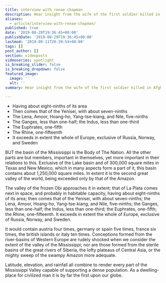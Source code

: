 ```yaml
---
title: interview with renae chapman
description: Hear insight from the wife of the first soldier killed in afghanistan.
aliases:
  - article/interview-with-renae-chapman/
published: true
date: '2019-08-29T19:36:45+00:00'
publishDate: '2019-08-29T19:36:45+00:00'
lastmod: '2019-09-11T20:39:54+00:00'
tags: []
post_author: []
section: videoposts
videoseries: spotlight
is_breaking_slider: false
is_breaking_dropdown: false
featured_image:
  image: ''
  alt: ''
summary: Hear insight from the wife of the first soldier killed in Afghanistan.

---
```

*   Having about eight-ninths of its area
*   Then comes that of the Yenisei, with about seven-ninths
*   The Lena, Amoor, Hoang-ho, Yang-tse-kiang, and Nile, five-ninths
*   The Ganges, less than one-half; the Indus, less than one-third
*   The Euphrates, one-fifth
*   The Rhine, one-fifteenth
*   It exceeds in extent the whole of Europe, exclusive of Russia, Norway, and Sweden

BUT the basin of the Mississippi is the Body of The Nation. All the other parts are but members, important in themselves, yet more important in their relations to this. Exclusive of the Lake basin and of 300,000 square miles in Texas and New Mexico, which in many aspects form a part of it, this basin contains about 1,250,000 square miles. In extent it is the second great valley of the world, being exceeded only by that of the Amazon.

The valley of the frozen Obi approaches it in extent; that of La Plata comes next in space, and probably in habitable capacity, having about eight-ninths of its area; then comes that of the Yenisei, with about seven-ninths; the Lena, Amoor, Hoang-ho, Yang-tse-kiang, and Nile, five-ninths; the Ganges, less than one-half; the Indus, less than one-third; the Euphrates, one-fifth; the Rhine, one-fifteenth. It exceeds in extent the whole of Europe, exclusive of Russia, Norway, and Sweden.

It would contain austria four times, germany or spain five times, france six times, the british islands or italy ten times. Conceptions formed from the river-basins of Western Europe are rudely shocked when we consider the extent of the valley of the Mississippi; nor are those formed from the sterile basins of the great rivers of Siberia, the lofty plateaus of Central Asia, or the mighty sweep of the swampy Amazon more adequate.

Latitude, elevation, and rainfall all combine to render every part of the Mississippi Valley capable of supporting a dense population. As a dwelling-place for civilized man it is by far the first upon our globe.
